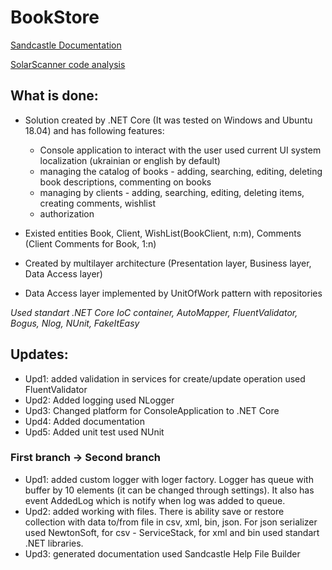 # BookStore

[Sandcastle Documentation](https://drive.google.com/file/d/124P1sjU_ZkF7DtyY7S8jme6ci7MD7b01/view?usp=sharing)

[SolarScanner code analysis](https://sonarcloud.io/dashboard?id=5211bookstore)

## What is done:
* Solution created by .NET Core (It was tested on Windows and Ubuntu 18.04) and has following features:
    * Console application to interact with the user used current UI system localization (ukrainian or english by default)
    * managing the catalog of books - adding, searching, editing, deleting book descriptions, commenting on books
    * managing by clients - adding, searching, editing, deleting items, creating comments, wishlist
    * authorization

* Existed entities Book, Client, WishList(BookClient, n:m), Comments (Client Comments for Book, 1:n) 
* Created by multilayer architecture (Presentation layer, Business layer, Data Access layer)
* Data Access layer implemented by UnitOfWork pattern with repositories

*Used standart .NET Core IoC container, AutoMapper, FluentValidator, Bogus, Nlog, NUnit, FakeItEasy*

## Updates:
* Upd1: added validation in services for create/update operation used FluentValidator
* Upd2: Added logging used NLogger
* Upd3: Changed platform for ConsoleApplication to .NET Core
* Upd4: Added documentation
* Upd5: Added unit test used NUnit

### First branch -> Second branch
* Upd1: added custom logger with loger factory. Logger has queue with buffer by 10 elements (it can be changed through settings).
    It also has event AddedLog which is notify when log was added to queue.
* Upd2: added working with files. There is ability save or restore collection with data to/from file in csv, xml, bin, json.
    For json serializer used NewtonSoft, for csv - ServiceStack, for xml and bin used standart .NET libraries.
* Upd3: generated documentation used Sandcastle Help File Builder
